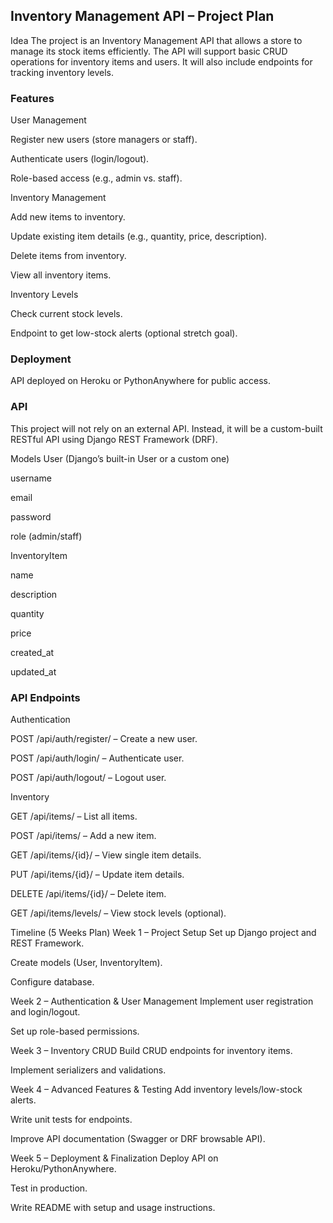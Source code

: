 ## Inventory Management API – Project Plan
Idea
The project is an Inventory Management API that allows a store to manage its stock items efficiently. The API will support basic CRUD operations for inventory items and users. It will also include endpoints for tracking inventory levels.

### Features
User Management


Register new users (store managers or staff).


Authenticate users (login/logout).


Role-based access (e.g., admin vs. staff).


Inventory Management


Add new items to inventory.


Update existing item details (e.g., quantity, price, description).


Delete items from inventory.


View all inventory items.


Inventory Levels


Check current stock levels.


Endpoint to get low-stock alerts (optional stretch goal).


### Deployment


API deployed on Heroku or PythonAnywhere for public access.



### API 
This project will not rely on an external API. Instead, it will be a custom-built RESTful API using Django REST Framework (DRF).

Models
User (Django’s built-in User or a custom one)


username


email


password


role (admin/staff)


InventoryItem


name


description


quantity


price


created_at


updated_at



### API Endpoints
Authentication


POST /api/auth/register/ – Create a new user.


POST /api/auth/login/ – Authenticate user.


POST /api/auth/logout/ – Logout user.


Inventory


GET /api/items/ – List all items.


POST /api/items/ – Add a new item.


GET /api/items/{id}/ – View single item details.


PUT /api/items/{id}/ – Update item details.


DELETE /api/items/{id}/ – Delete item.


GET /api/items/levels/ – View stock levels (optional).



Timeline (5 Weeks Plan)
Week 1 – Project Setup
Set up Django project and REST Framework.


Create models (User, InventoryItem).


Configure database.


Week 2 – Authentication & User Management
Implement user registration and login/logout.


Set up role-based permissions.


Week 3 – Inventory CRUD
Build CRUD endpoints for inventory items.


Implement serializers and validations.


Week 4 – Advanced Features & Testing
Add inventory levels/low-stock alerts.


Write unit tests for endpoints.


Improve API documentation (Swagger or DRF browsable API).


Week 5 – Deployment & Finalization
Deploy API on Heroku/PythonAnywhere.


Test in production.


Write README with setup and usage instructions.






